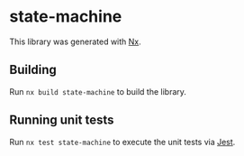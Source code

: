 # state-machine

This library was generated with [Nx](https://nx.dev).

## Building

Run `nx build state-machine` to build the library.

## Running unit tests

Run `nx test state-machine` to execute the unit tests via [Jest](https://jestjs.io).
